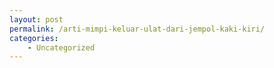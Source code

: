 ```yaml
---
layout: post
permalink: /arti-mimpi-keluar-ulat-dari-jempol-kaki-kiri/
categories:
    - Uncategorized
---
```



